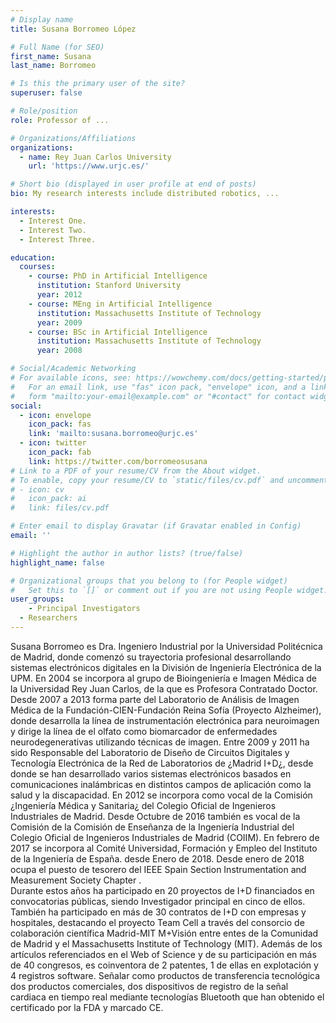 ```yaml
---
# Display name
title: Susana Borromeo López

# Full Name (for SEO)
first_name: Susana
last_name: Borromeo

# Is this the primary user of the site?
superuser: false

# Role/position
role: Professor of ...

# Organizations/Affiliations
organizations:
  - name: Rey Juan Carlos University
    url: 'https://www.urjc.es/'

# Short bio (displayed in user profile at end of posts)
bio: My research interests include distributed robotics, ...

interests:
  - Interest One.
  - Interest Two.
  - Interest Three.

education:
  courses:
    - course: PhD in Artificial Intelligence
      institution: Stanford University
      year: 2012
    - course: MEng in Artificial Intelligence
      institution: Massachusetts Institute of Technology
      year: 2009
    - course: BSc in Artificial Intelligence
      institution: Massachusetts Institute of Technology
      year: 2008

# Social/Academic Networking
# For available icons, see: https://wowchemy.com/docs/getting-started/page-builder/#icons
#   For an email link, use "fas" icon pack, "envelope" icon, and a link in the
#   form "mailto:your-email@example.com" or "#contact" for contact widget.
social:
  - icon: envelope
    icon_pack: fas
    link: 'mailto:susana.borromeo@urjc.es'
  - icon: twitter
    icon_pack: fab
    link: https://twitter.com/borromeosusana
# Link to a PDF of your resume/CV from the About widget.
# To enable, copy your resume/CV to `static/files/cv.pdf` and uncomment the lines below.
# - icon: cv
#   icon_pack: ai
#   link: files/cv.pdf

# Enter email to display Gravatar (if Gravatar enabled in Config)
email: ''

# Highlight the author in author lists? (true/false)
highlight_name: false

# Organizational groups that you belong to (for People widget)
#   Set this to `[]` or comment out if you are not using People widget.
user_groups:
	- Principal Investigators
  - Researchers
---
```


Susana Borromeo es Dra. Ingeniero Industrial por la Universidad Politécnica de Madrid, donde comenzó su trayectoria profesional desarrollando sistemas electrónicos digitales en la División de Ingeniería Electrónica de la UPM.
En 2004 se incorpora al grupo de Bioingeniería e Imagen Médica de la Universidad Rey Juan Carlos, de la que es Profesora Contratado Doctor. Desde 2007 a 2013 forma parte del Laboratorio de Análisis de Imagen Médica de la Fundación-CIEN-Fundación Reina Sofía (Proyecto Alzheimer), donde desarrolla la línea de instrumentación electrónica para neuroimagen y dirige la línea de el olfato como biomarcador de enfermedades neurodegenerativas utilizando técnicas de imagen.
Entre 2009 y 2011 ha sido Responsable del Laboratorio de Diseño de Circuitos Digitales y Tecnología Electrónica de la Red de Laboratorios de ¿Madrid I+D¿, desde donde se han desarrollado varios sistemas electrónicos basados en comunicaciones inalámbricas en distintos campos de aplicación como la salud y la discapacidad. En 2012 se incorpora como vocal de la Comisión ¿Ingeniería Médica y Sanitaria¿ del Colegio Oficial de Ingenieros Industriales de Madrid. Desde Octubre de 2016  también es vocal de la Comisión de la Comisión de Enseñanza de la Ingeniería Industrial del Colegio Oficial de Ingenieros Industriales de Madrid (COIIM). En febrero de 2017 se incorpora al Comité Universidad, Formación y Empleo del Instituto de la Ingeniería de España. desde Enero de 2018. Desde enero de 2018 ocupa el puesto de tesorero del IEEE Spain Section Instrumentation and Measurement Society Chapter .  
Durante estos años ha participado en 20 proyectos de I+D financiados en convocatorias públicas, siendo Investigador principal en cinco de ellos. También ha participado en más de 30 contratos de I+D con empresas y hospitales, destacando el proyecto Team Cell a través del consorcio de colaboración científica Madrid-MIT M+Visión entre entes de la Comunidad de Madrid y el Massachusetts Institute of Technology (MIT). Además de los artículos referenciados en el Web of Science y de su participación en más de 40 congresos, es coinventora de 2 patentes, 1 de ellas en explotación y 4 registros software. Señalar como productos de transferencia tecnológica dos productos comerciales, dos dispositivos de registro de la señal cardiaca en tiempo real mediante tecnologías Bluetooth que han obtenido el certificado por la FDA y marcado CE.
